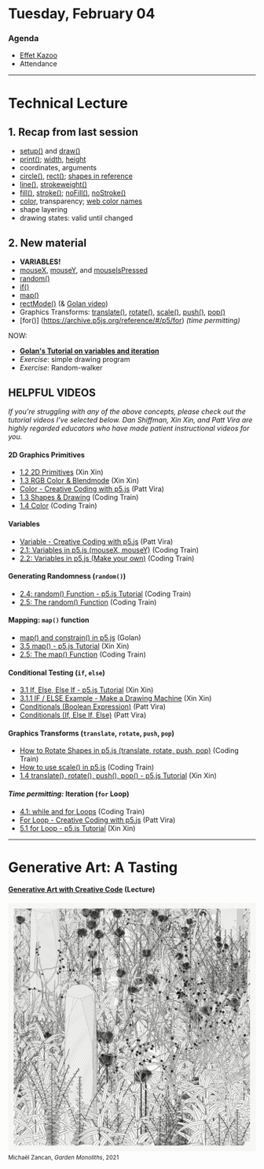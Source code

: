 # Tuesday, February 04

### Agenda

* [Effet Kazoo](https://www.youtube.com/watch?v=y9FKxMiiI6Y)
* Attendance



---

# Technical Lecture

## 1. Recap from last session

* [setup()](https://archive.p5js.org/reference/#/p5/setup) and [draw()](https://archive.p5js.org/reference/#/p5/draw)
* [print()](); [width](https://archive.p5js.org/reference/#/p5/width), [height](https://archive.p5js.org/reference/#/p5/height)
* coordinates, arguments
* [circle()](https://archive.p5js.org/reference/#/p5/circle), [rect()](https://archive.p5js.org/reference/#/p5/rect); [shapes in reference](https://archive.p5js.org/reference/#group-Shape)
* [line()](https://archive.p5js.org/reference/#/p5/line), [strokeweight()](https://archive.p5js.org/reference/#/p5/strokeWeight)
* [fill()](https://archive.p5js.org/reference/#/p5/fill), [stroke()](https://archive.p5js.org/reference/#/p5/stroke); [noFill()](https://archive.p5js.org/reference/#/p5/noFill), [noStroke()](https://archive.p5js.org/reference/#/p5/noStroke)
* [color](https://archive.p5js.org/reference/#/p5/color), transparency; [web color names](https://en.wikipedia.org/wiki/Web_colors)
* shape layering
* drawing states: valid until changed


## 2. New material

* **VARIABLES!**
* [mouseX](https://archive.p5js.org/reference/#/p5/mouseX), [mouseY](https://archive.p5js.org/reference/#/p5/mouseY), and [mouseIsPressed](https://archive.p5js.org/reference/#/p5/mouseIsPressed)
* [random()](https://archive.p5js.org/reference/#/p5/random)
* [if()](https://archive.p5js.org/reference/#/p5/if)
* [map()](https://archive.p5js.org/reference/#/p5/map)
* [rectMode()](https://archive.p5js.org/reference/#/p5/rectMode) (& [Golan video](https://www.youtube.com/watch?v=F7iRdN50jf8))
* Graphics Transforms: [translate()](https://archive.p5js.org/reference/#/p5/translate), [rotate()](https://archive.p5js.org/reference/#/p5/rotate), [scale()](https://archive.p5js.org/reference/#/p5/scale), [push()](https://archive.p5js.org/reference/#/p5/push), [pop()](https://archive.p5js.org/reference/#/p5/pop)
* [for()] (https://archive.p5js.org/reference/#/p5/for) *(time permitting)*

NOW:

* [**Golan's Tutorial on variables and iteration**](https://openprocessing.org/sketch/2531328)
* *Exercise*: simple drawing program
* *Exercise*: Random-walker 



## HELPFUL VIDEOS

*If you're struggling with any of the above concepts, please check out the tutorial videos I've selected below. Dan Shiffman, Xin Xin, and Patt Vira are highly regarded educators who have made patient instructional videos for you.* 

#### 2D Graphics Primitives

* [1.2 2D Primitives](https://www.youtube.com/watch?v=hISICBkFa4Q) (Xin Xin)
* [1.3 RGB Color & Blendmode](https://www.youtube.com/watch?v=fTEvHLLwSBE) (Xin Xin)
* [Color - Creative Coding with p5.js](https://www.youtube.com/watch?v=HNNxQKF8yXA&list=PLcP0K4vxUDTkm3YO1_T1Q5JW8TSux2YdG&index=4) (Patt Vira)
* [1.3 Shapes & Drawing](https://www.youtube.com/watch?v=c3TeLi6Ns1E&t=23s) (Coding Train)
* [1.4 Color](https://www.youtube.com/watch?v=riiJTF5-N7c&t=6s) (Coding Train)

#### Variables

* [Variable - Creative Coding with p5.js](https://www.youtube.com/watch?v=xhdIJo8lxWA&list=PL0beHPVMklwgMz4Z-mNp4_udo9mjBk7pn&index=5) (Patt Vira)
* [2.1: Variables in p5.js (mouseX, mouseY)](https://www.youtube.com/watch?v=RnS0YNuLfQQ&list=PLglp04UYZK_PrN6xWo_nJ-8kzyXDyFUwi) (Coding Train)
* [2.2: Variables in p5.js (Make your own)](https://www.youtube.com/watch?v=Bn_B3T_Vbxs&list=PLglp04UYZK_PrN6xWo_nJ-8kzyXDyFUwi) (Coding Train)

#### Generating Randomness (`random()`)

* [2.4: random() Function - p5.js Tutorial](https://www.youtube.com/watch?v=POn4cZ0jL-o&t=14s) (Coding Train)
* [2.5: The random() Function](https://www.youtube.com/watch?v=nfmV2kuQKwA&list=PLglp04UYZK_PrN6xWo_nJ-8kzyXDyFUwi) (Coding Train)

#### Mapping: `map()` function

* [map() and constrain() in p5.js](https://www.youtube.com/watch?v=xMZX7uJtF5Q) (Golan)
* [3.5 map() - p5.js Tutorial](https://www.youtube.com/watch?v=K1yMakbnWOs&list=PLT233rQkMw761t_nQ_6GkejNT1g3Ew4PU&index=10) (Xin Xin)
* [2.5: The map() Function](https://www.youtube.com/watch?list=PLglp04UYZK_PrN6xWo_nJ-8kzyXDyFUwi&v=nicMAoW6u1g) (Coding Train)

#### Conditional Testing (`if`, `else`)

* [3.1 If, Else, Else If - p5.js Tutorial](https://www.youtube.com/watch?v=nFQwVikjee8&list=PLT233rQkMw761t_nQ_6GkejNT1g3Ew4PU&index=5) (Xin Xin)
* [3.1.1 IF / ELSE Example - Make a Drawing Machine](https://www.youtube.com/watch?v=ucrlrVoe9Ns&list=PLT233rQkMw761t_nQ_6GkejNT1g3Ew4PU&index=6) (Xin Xin)
* [Conditionals (Boolean Expression)](https://www.youtube.com/watch?v=V8aJnrXlGhY&list=PL0beHPVMklwgMz4Z-mNp4_udo9mjBk7pn&index=6) (Patt Vira)
* [Conditionals (If, Else If, Else)](https://www.youtube.com/watch?v=btVdEgjooGE&list=PL0beHPVMklwgMz4Z-mNp4_udo9mjBk7pn&index=7) (Patt Vira)

#### Graphics Transforms (`translate`, `rotate`, `push`, `pop`)

* [How to Rotate Shapes in p5.js (translate, rotate, push, pop)](https://www.youtube.com/watch?v=o9sgjuh-CBM) (Coding Train)
* [How to use scale() in p5.js](https://www.youtube.com/watch?v=pkHZTWOoTLM) (Coding Train)
* [1.4 translate(), rotate(), push(), pop() - p5.js Tutorial](https://www.youtube.com/watch?v=maTfm84mLbo) (Xin Xin)

#### *Time permitting:* Iteration (`for` Loop)

* [4.1: while and for Loops](https://www.youtube.com/watch?v=cnRD9o6odjk&t=1s) (Coding Train)
* [For Loop - Creative Coding with p5.js](https://www.youtube.com/watch?v=SFAQ9cn5ImE&list=PL0beHPVMklwgMz4Z-mNp4_udo9mjBk7pn&index=9) (Patt Vira)
* [5.1 for Loop - p5.js Tutorial](https://www.youtube.com/watch?v=QdGeb0H5idM&list=PLT233rQkMw761t_nQ_6GkejNT1g3Ew4PU&index=12) (Xin Xin)

<!-- for next time: lerp()
* [Creative Coding Math: Linear Interpolation (Lerp Function)](https://www.youtube.com/watch?v=IwOZV19CH2Y) (Patt Vira)
-->

---

# Generative Art: A Tasting

#### [Generative Art with Creative Code](../lectures/creative_code/readme.md) (Lecture)

![zancan_monoliths.png](img/zancan_monoliths.jpg)<br /><small>Michaël Zancan, *Garden Monoliths*, 2021</small>


